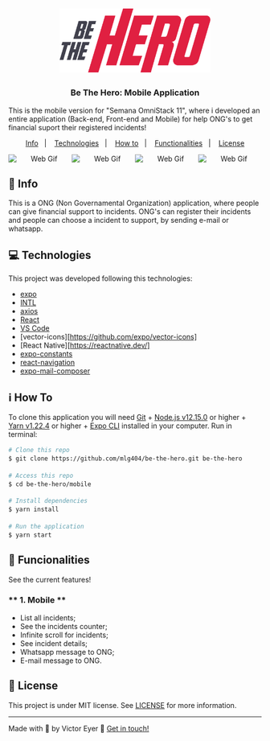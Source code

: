 <h1 align="center">
  <img alt="Be The Hero" title="Be The Hero" src="../.github/logo.svg" width="300px" />
</h1>

<h3 align="center">
  Be The Hero: Mobile Application
</h3>

<p>This is the mobile version for "Semana OmniStack 11", where i developed an entire application (Back-end, Front-end and Mobile) for help ONG's to get financial suport their registered incidents!</p>

<p align="center">
  <a href="#rocket-info">Info</a>&nbsp;&nbsp;&nbsp;|&nbsp;&nbsp;&nbsp;
  <a href="#computer-technologies">Technologies</a>&nbsp;&nbsp;&nbsp;|&nbsp;&nbsp;&nbsp;
  <a href="#information_source-how-to">How to</a>&nbsp;&nbsp;&nbsp;|&nbsp;&nbsp;&nbsp;
  <a href="#mag_right-functionalities">Functionalities</a>&nbsp;&nbsp;&nbsp;|&nbsp;&nbsp;&nbsp;
  <a href="#memo-license">License</a>
</p>

<p align="center" style="display: flex">
  <img alt="Web Gif" src="https://i.imgur.com/LxrUk1M.png" width="225px">
  <img alt="Web Gif" src="https://i.imgur.com/CPDWvLx.png" width="225px">
  <img alt="Web Gif" src="https://i.imgur.com/y3JhyoO.png" width="225px">
  <img alt="Web Gif" src="https://i.imgur.com/ixIMwUv.png" width="225px">
</p>

## :rocket: Info

This is a ONG (Non Governamental Organization) application, where people can give financial support to incidents. ONG's can register their incidents and people can choose a incident to support, by sending e-mail or whatsapp.

## :computer: Technologies

This project was developed following this technologies:

-  [expo](https://expo.io/)
-  [INTL](https://github.com/andyearnshaw/Intl.js#readme)
-  [axios](https://github.com/axios/axios)
-  [React](https://reactjs.org)
-  [VS Code][vc] 
-  [vector-icons][https://github.com/expo/vector-icons] 
-  [React Native][https://reactnative.dev/] 
-  [expo-constants](https://docs.expo.io/versions/latest/sdk/constants/)
-  [react-navigation](https://reactnavigation.org/)
-  [expo-mail-composer](https://docs.expo.io/versions/latest/sdk/mail-composer/)


## :information_source: How To

To clone this application you will need [Git](https://git-scm.com) + [Node.js v12.15.0][nodejs] or higher + [Yarn v1.22.4][yarn] or higher + [Expo CLI][expocli] installed in your computer. Run in terminal:

```bash
# Clone this repo
$ git clone https://github.com/mlg404/be-the-hero.git be-the-hero

# Access this repo
$ cd be-the-hero/mobile

# Install dependencies
$ yarn install

# Run the application
$ yarn start
```

## :mag_right: Funcionalities

See the current features!

### ** 1. Mobile **

- List all incidents;
- See the incidents counter;
- Infinite scroll for incidents;
- See incident details;
- Whatsapp message to ONG;
- E-mail message to ONG.

## :memo: License
This project is under MIT license. See [LICENSE](https://github.com/mlg404/be-the-hero/blob/master/LICENSE) for more information.

---

Made with 💙 by Victor Eyer :wave: [Get in touch!](https://www.linkedin.com/in/victoreyer/)

[nodejs]: https://nodejs.org/
[yarn]: https://yarnpkg.com/
[vc]: https://code.visualstudio.com/
[expocli]: https://expo.io/tools